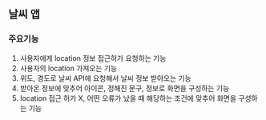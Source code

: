 ## 날씨 앱
  
### 주요기능  
1. 사용자에게 location 정보 접근허가 요청하는 기능   
2. 사용자의 location 가져오는 기능  
3. 위도, 경도로 날씨 API에 요청해서 날씨 정보 받아오는 기능  
4. 받아온 정보에 맞추어 아이콘, 정해진 문구, 정보로 화면을 구성하는 기능  
5. location 접근 허가 X, 어떤 오류가 났을 때 해당하는 조건에 맞추어 화면을 구성하는 기능  
